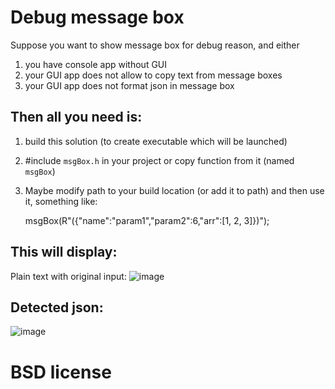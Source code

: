 # Debug message box
Suppose you want to show message box for debug reason, and either
1) you have console app without GUI
2) your GUI app does not allow to copy text from message boxes
3) your GUI app does not format json in message box

## Then all you need is:
1) build  this solution (to create executable which will be launched)
1) #include `msgBox.h` in your project or copy function from it (named `msgBox`)
3) Maybe modify path to your build location (or add it to path) and then use it, something like:

	msgBox(R"({"name":"param1","param2":6,"arr":[1, 2, 3]})");
 
## This will display:
Plain text with original input:
![image](https://user-images.githubusercontent.com/2953741/77858348-a401a780-720b-11ea-8a6f-61a9988a3fdc.png)


## Detected json:
![image](https://user-images.githubusercontent.com/2953741/77858374-d4e1dc80-720b-11ea-9882-18aeff4c6532.png)


# BSD license
